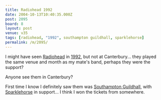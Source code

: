 ```yaml
---
title: Radiohead 1992
date: 2004-10-13T10:40:35.000Z
post: 2095
board: 8
layout: post
venue: v35
tags: [radiohead, "1992", southampton guildhall, sparklehorse]
permalink: /m/2095/
---
```

I might have seen <a href="/wiki/radiohead">Radiohead</a> in <a href="/misc/gigography/1992/">1992</a>, but not at Canterbury... they played the same venue and month as my mate's band, perhaps they were the support?

Anyone see them in Canterbury?

First time I know I definitely saw them was <a href="/wiki/southampton+guildhall">Southampton Guildhall</a>, with <a href="/wiki/sparklehorse">Sparklehorse</a> in support... I think I won the tickets from somewhere.

